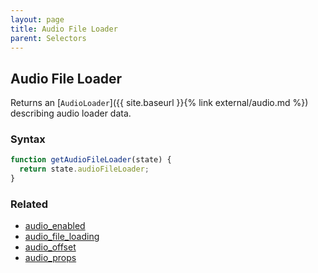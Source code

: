 ```yaml
---
layout: page
title: Audio File Loader
parent: Selectors
---
```


## Audio File Loader

Returns an [`AudioLoader`]({{ site.baseurl }}{% link external/audio.md %}) describing audio loader data.

### Syntax

```js
function getAudioFileLoader(state) {
  return state.audioFileLoader;
}
```

### Related

- [audio_enabled](./audio_enabled.md)
- [audio_file_loading](./audio_file_loading.md)
- [audio_offset](./audio_offset.md)
- [audio_props](./audio_props.md)
